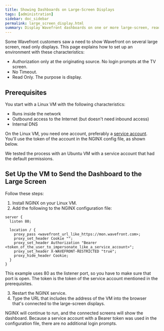 ```yaml
---
title: Showing Dashboards on Large-Screen Displays
tags: [administration]
sidebar: doc_sidebar
permalink: large_screen_display.html
summary: Display Wavefront dashboards on one or more large-screen, read-only displays
---
```


Some Wavefront customers saw a need to show Wavefront on several large screen, read only displays. This page explains how to set up an environment with these characteristics:

* Authorization only at the originating source. No login prompts at the TV screen.
* No Timeout.
* Read Only. The purpose is display.

## Prerequisites

You start with a Linux VM with the following characteristics:
* Runs inside the network
* Outbound access to the Internet (but doesn't need inbound access)
* Internal DNS

On the Linux VM, you need one account, preferably a [service account](accounts.html#service_accounts). You'll use the token of the account in the NGINX config file, as shown below.

We tested the process with an Ubuntu VM with a service account that had the default permissions.

## Set Up the VM to Send the Dashboard to the Large Screen

Follow these steps:

1. Install NGINX on your Linux VM.
2. Add the following to the NGINX configuration file:

```
server {
  listen 80;

  location / {
    proxy_pass <wavefront_url_like_https://mon.wavefront.com>;
    proxy_set_header Cookie "";
    proxy_set_header Authorization "Bearer <token_of_the_user_to_impersonate_like_a_service_account>";
    proxy_set_header X-WAVEFRONT-RESTRICTED "true";
    proxy_hide_header Cookie;
  }
}
```
   This example uses 80 as the listener port, so you have to make sure that port is open. The token is the token of the service account mentioned in the prerequisites.

3. Restart the NGINX service.
4. Type the URL that includes the address of the VM into the browser that's connected to the large-screen displays.

NGINX will continue to run, and the connected screens will show the dashboard. Because a service account with a Bearer token was used in the configuration file, there are no additional login prompts.
